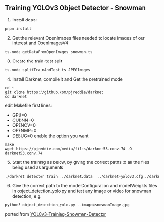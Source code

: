 ## Training YOLOv3 Object Detector - Snowman

1. Install deps:

`pnpm install`

2. Get the relevant OpenImages files needed to locate images of our interest and OpenImagesV4

`ts-node getDataFromOpenImages_snowman.ts`

3. Create the train-test split

`ts-node splitTrainAndTest.ts JPEGImages`

4. Install Darknet, compile it and Get the pretrained model
```
cd ~
git clone https://github.com/pjreddie/darknet
cd darknet
```

edit Makefile first lines:
- GPU=0
- CUDNN=0
- OPENCV=0
- OPENMP=0
- DEBUG=0
enable the option you want

```
make
wget https://pjreddie.com/media/files/darknet53.conv.74 -O darknet53.conv.74
```

5. Start the training as below, by giving the correct paths to all the files being used as arguments

```bash
./darknet detector train ../darknet.data  ../darknet-yolov3.cfg ./darknet53.conv.74 > ../train.log
```

6. Give the correct path to the modelConfiguration and modelWeights files in object_detection_yolo.py and test any image or video for snowman detection, e.g.

`python3 object_detection_yolo.py --image=snowmanImage.jpg`

ported from [YOLOv3-Training-Snowman-Detector](https://github.com/spmallick/learnopencv/tree/master/YOLOv3-Training-Snowman-Detector)